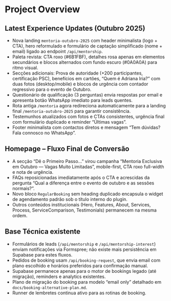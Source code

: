 # Project Overview


## Latest Experience Updates (Outubro 2025)

- Nova landing `mentoria-outubro-2025` com header minimalista (logo + CTA), hero reformulado e formulário de captação simplificado (nome + email) ligado ao endpoint `/api/mentorship`.
- Paleta revista: CTA roxo (#6B1FBF), detalhes rosa apenas em elementos secundários e blocos alternados com fundo escuro (#0A0A0A) para ritmo visual.
- Secções adicionais: Prova de autoridade (+200 participantes, certificação PSC), benefícios em cartões, “Quem é Adriana Iria?” com duas fotos (desktop/mobile) e blocos de urgência com contador regressivo para o evento de Outubro.
- Questionário de qualificação (3 perguntas) envia respostas por email e apresenta botão WhatsApp imediato para leads quentes.
- Rota antiga `/mentoria` agora redireciona automaticamente para a landing final `/mentoria-outubro-2025` para garantir consistência.
- Testemunhos atualizados com fotos e CTAs consistentes, urgência final com formulário duplicado e reminder “Últimas vagas”.
- Footer minimalista com contactos diretos e mensagem “Tem dúvidas? Fala connosco no WhatsApp”.

## Homepage – Fluxo Final de Conversão

- A secção “Dê o Primeiro Passo...” virou campanha “Mentoria Exclusiva em Outubro — Vagas Muito Limitadas”, mobile-first, CTA roxo full-width e nota de urgência.
- FAQs reposicionadas imediatamente após o CTA e acrescidas da pergunta “Qual a diferença entre o evento de outubro e as sessões normais?”.
- Novo bloco `RegularBooking` sem heading duplicado encapsula o widget de agendamento padrão sob o título interno do plugin.
- Outros conteúdos institucionais (Hero, Features, About, Services, Process, ServiceComparison, Testimonials) permanecem na mesma ordem.

## Base Técnica existente

- Formulários de leads (`/api/mentorship` e `/api/mentorship-interest`) enviam notificações via Formspree; não existe mais persistência em Supabase para estes fluxos.
- Pedidos de booking usam `/api/booking-request`, que envia email com plano escolhido e horários preferidos para confirmação manual.
- Supabase permanece apenas para o motor de bookings legado (até migração), reminders e analytics existentes.
- Plano de migração do booking para modelo “email only” detalhado em `docs/booking-alternative-plan.md`.
- Runner de lembretes continua ativo para as rotinas de booking.
